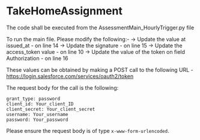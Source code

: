 # TakeHomeAssignment

The code shall be executed from the AssessmentMain_HourlyTrigger.py file

To run the main file. Please modify the following:-
-> Update the value at issued_at - on line 14
-> Update the signature - on line 15
-> Update the access_token value - on line 10
-> Update the value of the token on field Authorization - on line 16


These values can be obtained by making a POST call to the following URL - https://login.salesforce.com/services/oauth2/token

The request body for the call is the following:

```
grant_type: password
client_id: Your_client_ID
client_secret: Your_client_secret
username: Your_username
password: Your_password
```
Please ensure the request body is of type ```x-www-form-urlencoded```.
